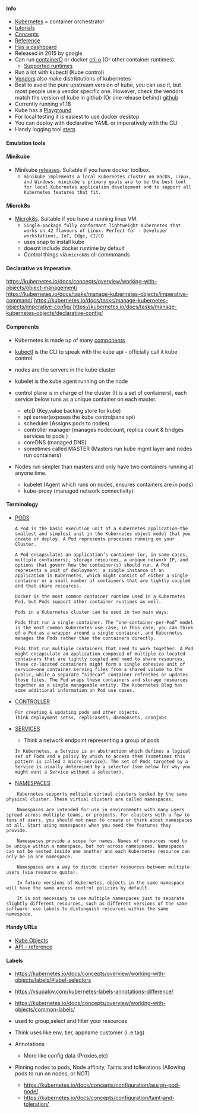 #### Info
* [Kubernetes](https://kubernetes.io/) = container orchestrator
* [tutorials](https://kubernetes.io/docs/tutorials/)
* [Concepts](https://kubernetes.io/docs/concepts/)
* [Reference](https://kubernetes.io/docs/reference/)
* [Has a dashboard](https://github.com/kubernetes/dashboard)
* Released in 2015 by google
* Can run [containerD](https://containerd.io/) or docker [cri-o](https://cri-o.io/#what-is-cri-o) (Or other container runtimes).
  * [Supported runtimes](https://kubernetes.io/docs/setup/production-environment/container-runtimes/)
* Run a lot with kubectl (Kube control)
* [Vendors](https://kubernetes.io/partners/#conformance) also make distribtutions of kubernetes
* Best to avoid the pure upstream version of kube, you can use it, but most people use a vendor specific one. However, check the vendors match the version of kube in github (Or one release behind) [github](https://github.com/kubernetes/kubernetes)
* Currently running v1.18
* Kube has a [Playground](https://www.katacoda.com/courses/kubernetes/playground)
* For local testing it is easiest to use docker desktop
* You can deploy with declarative YAML or imperatively with the CLI
* Handy logging tool [stern](https://github.com/wercker/stern)

#### Emulation tools
#### Minikube
* Minikube [releases](https://github.com/kubernetes/minikube/releases/). Suitable if you have docker toolbox.
  * ```minikube implements a local Kubernetes cluster on macOS, Linux, and Windows. minikube's primary goals are to be the best tool for local Kubernetes application development and to support all Kubernetes features that fit.```

#### Microk8s
* [Microk8s](https://github.com/ubuntu/microk8s). Suitable if you have a running linux VM.
  * ```Single-package fully conformant lightweight Kubernetes that works on 42 flavours of Linux. Perfect for - Developer workstations, IoT, Edge, CI/CD```
  * uses snap to install kube
  * doesnt include docker runtime by default
  * Control things via ```microk8s``` cli commmands

#### Declarative vs Imperative
https://kubernetes.io/docs/concepts/overview/working-with-objects/object-management/  
https://kubernetes.io/docs/tasks/manage-kubernetes-objects/imperative-command/
https://kubernetes.io/docs/tasks/manage-kubernetes-objects/imperative-config/
https://kubernetes.io/docs/tasks/manage-kubernetes-objects/declarative-config/


#### Components
* Kubernetes is made up of many [components](https://kubernetes.io/docs/concepts/overview/components/#master-components)
* [kubectl](https://kubernetes.io/docs/reference/kubectl/overview/) is the CLI to speak with the kube api - officially call it kube control
* nodes are the servers in the kube cluster
* kubelet is the kube agent running on the node

* control plane is in charge of the cluster (It is a set of containers), each service below runs as a unique container on each master.
  * etcD (Key,value backing store for kube)
  * api server(exposes the kube controlpane api)
  * scheduler (Assigns pods to nodes)
  * controller manager (manages nodecount, replica count & bridges services to pods )
  * coreDNS (managed DNS)
  * sometimes called MASTER (Masters run kube mgmt layer and nodes run containers)

* Nodes run simpler than masters and only have two containers running at anyone time.
  * kubelet (Agent which runs on nodes, ensures containers are in pods)
  * kube-proxy (managed network connectivity)


#### Terminology
* [PODS](https://kubernetes.io/docs/concepts/workloads/pods/pod-overview/)
   ```
  A Pod is the basic execution unit of a Kubernetes application–the smallest and simplest unit in the Kubernetes object model that you create or deploy. A Pod represents processes running on your Cluster.
  
  A Pod encapsulates an application’s container (or, in some cases, multiple containers), storage resources, a unique network IP, and options that govern how the container(s) should run. A Pod represents a unit of deployment: a single instance of an application in Kubernetes, which might consist of either a single container or a small number of containers that are tightly coupled and that share resources.

  Docker is the most common container runtime used in a Kubernetes Pod, but Pods support other container runtimes as well.

  Pods in a Kubernetes cluster can be used in two main ways:

  Pods that run a single container. The “one-container-per-Pod” model is the most common Kubernetes use case; in this case, you can think of a Pod as a wrapper around a single container, and Kubernetes manages the Pods rather than the containers directly.

  Pods that run multiple containers that need to work together. A Pod might encapsulate an application composed of multiple co-located containers that are tightly coupled and need to share resources. These co-located containers might form a single cohesive unit of service–one container serving files from a shared volume to the public, while a separate “sidecar” container refreshes or updates those files. The Pod wraps these containers and storage resources together as a single manageable entity. The Kubernetes Blog has some additional information on Pod use cases.
  ```

* [CONTROLLER](https://kubernetes.io/docs/concepts/architecture/controller/)
  ```
  For creating & updating pods and other objects.
  Think deployment setss, replicasets, daemonsets, cronjobs
  ```

* [SERVICES](https://kubernetes.io/docs/concepts/services-networking/service/)
  * Think a network endpoint representing a group of pods
  ```
  In Kubernetes, a Service is an abstraction which defines a logical set of Pods and a policy by which to access them (sometimes this pattern is called a micro-service). The set of Pods targeted by a Service is usually determined by a selector (see below for why you might want a Service without a selector).
  ```


* [NAMESPACES](https://kubernetes.io/docs/concepts/overview/working-with-objects/namespaces/)
```
    Kubernetes supports multiple virtual clusters backed by the same physical cluster. These virtual clusters are called namespaces.

    Namespaces are intended for use in environments with many users spread across multiple teams, or projects. For clusters with a few to tens of users, you should not need to create or think about namespaces at all. Start using namespaces when you need the features they provide.

    Namespaces provide a scope for names. Names of resources need to be unique within a namespace, but not across namespaces. Namespaces can not be nested inside one another and each Kubernetes resource can only be in one namespace.

    Namespaces are a way to divide cluster resources between multiple users (via resource quota).

    In future versions of Kubernetes, objects in the same namespace will have the same access control policies by default.

    It is not necessary to use multiple namespaces just to separate slightly different resources, such as different versions of the same software: use labels to distinguish resources within the same namespace.

```
#### Handy URLs
* [Kube Objects](https://kubernetes.io/docs/concepts/overview/working-with-objects/kubernetes-objects/)
* [API - reference](https://kubernetes.io/docs/reference/#api-reference)

#### Labels ####
  * https://kubernetes.io/docs/concepts/overview/working-with-objects/labels/#label-selectors
  * https://vsupalov.com/kubernetes-labels-annotations-difference/
  * https://kubernetes.io/docs/concepts/overview/working-with-objects/common-labels/
  * used to group,select and filter your resources
  * Think uses like env, tier, appname customer (i..e tag)

* Annotations
    * More like config data (Proxies,etc)

* Pinning nodes to pods, Node affinity, Taints and tollerations (Allowing pods to run on nodes, or NOT)
    * https://kubernetes.io/docs/concepts/configuration/assign-pod-node/
    * https://kubernetes.io/docs/concepts/configuration/taint-and-toleration/
